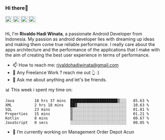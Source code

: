### Hi there👋
<a href="https://www.instagram.com/rivaldohadi/">
  <img align="left" alt="Rivaldo's Instagram" width="22px" src="https://raw.githubusercontent.com/hussainweb/hussainweb/main/icons/instagram.png" />
</a>
<a href="https://discord.com/users/Rivaldo_Tjio#7595">
  <img align="left" alt="Rivaldo's Discord" width="22px" src="https://raw.githubusercontent.com/peterthehan/peterthehan/master/assets/discord.svg" />
</a>
<a href="https://twitter.com/rivaldo_hadi">
  <img align="left" alt="Rivaldo Hadi Winata | Twitter" width="22px" src="https://raw.githubusercontent.com/peterthehan/peterthehan/master/assets/twitter.svg" />
</a>
<a href="https://www.linkedin.com/in/rivaldohadiwinata/">
  <img align="left" alt="Rivaldo's LinkedIN" width="22px" src="https://raw.githubusercontent.com/peterthehan/peterthehan/master/assets/linkedin.svg" />
</a>

<br/>
<br/>

Hi, I'm **Rivaldo Hadi Winata**, a passionate Android Developer from Indonesia. 
My passion as android developer lies with dreaming up ideas and making them come true reliable performance. 
I really care about the apps architecture and the performance of the applications that I make with the aim of creating the best user experience in terms of performance.

- 📫 How to reach me: [rivaldohadiwinata@gmail.com](mailto:rivaldohadiwinata@gmail.com)
- 💼 Any Freelance Work ? reach me out 👆 :)
- 💬 Ask me about anything and let's be friends.

📊 This week i spent my time on:


<!--START_SECTION:waka-->

```text
Java         18 hrs 37 mins  █████████████████████▒░░░   85.63 %
XML          2 hrs 18 mins   ██▓░░░░░░░░░░░░░░░░░░░░░░   10.63 %
SQL          23 mins         ▒░░░░░░░░░░░░░░░░░░░░░░░░   01.81 %
Properties   15 mins         ▒░░░░░░░░░░░░░░░░░░░░░░░░   01.21 %
Kotlin       8 mins          ▒░░░░░░░░░░░░░░░░░░░░░░░░   00.67 %
JavaScript   0 secs          ░░░░░░░░░░░░░░░░░░░░░░░░░   00.05 %
```

<!--END_SECTION:waka-->


- 🔭 I’m currently working on Management Order Depot Acun

<!--
**rivaldotjioe/rivaldotjioe** is a ✨ _special_ ✨ repository because its `README.md` (this file) appears on your GitHub profile.

Here are some ideas to get you started:

- 🔭 I’m currently working on ...
- 🌱 I’m currently learning ...
- 👯 I’m looking to collaborate on ...
- 🤔 I’m looking for help with ...
- 💬 Ask me about ...
- 📫 How to reach me: ...
- 😄 Pronouns: ...
- ⚡ Fun fact: ...
-->
